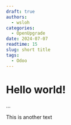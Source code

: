```yaml
---
draft: true
authors: 
  - wsloh
categories:
  - OpenUpgrade
date: 2024-07-07
readtime: 15
slug: short title
tags:
  - Odoo
---
```


# Hello world!
...

<!-- more -->

This is another text